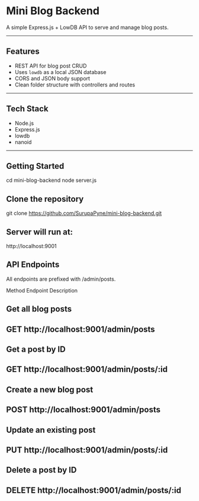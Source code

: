 # Mini Blog Backend

A simple Express.js + LowDB API to serve and manage blog posts.

---

## Features

- REST API for blog post CRUD
- Uses `lowdb` as a local JSON database
- CORS and JSON body support
- Clean folder structure with controllers and routes

---

## Tech Stack

- Node.js
- Express.js
- lowdb
- nanoid

---

## Getting Started
cd mini-blog-backend
node server.js

## Clone the repository

git clone https://github.com/SurupaPyne/mini-blog-backend.git

## Server will run at:
http://localhost:9001

## API Endpoints
All endpoints are prefixed with /admin/posts.

Method	Endpoint	Description
## Get all blog posts
## GET	       http://localhost:9001/admin/posts	
## Get a post by ID
## GET	       http://localhost:9001/admin/posts/:id
## Create a new blog post	
## POST	       http://localhost:9001/admin/posts	
## Update an existing post
## PUT	       http://localhost:9001/admin/posts/:id	
## Delete a post by ID
## DELETE      http://localhost:9001/admin/posts/:id	

